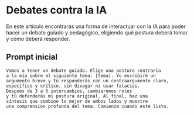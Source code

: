 # Debates contra la IA
En este artículo encontrarás una forma de interactuar con la IA para poder hacer un debate guiado y pedagógico, eligiendo qué postura deberá tomar y cómo deberá responder.

## Prompt inicial
```Prompt
Vamos a tener un debate guiado. Elige una postura contraria
a la mía sobre el siguiente tema: [tema]. Yo escribiré un
argumento breve y tú responderás con un contraargumento claro,
específico y crítico, sin divagar ni usar falacias.
Después de 3 a 5 intercambios, cambiaremos roles
y tú defenderás mi postura original. Al final, haz una
síntesis que combine lo mejor de ambos lados y muestre
una comprensión profunda del tema. Comienza cuando esté listo.
```